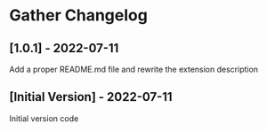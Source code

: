 # Gather Changelog

## [1.0.1] - 2022-07-11
Add a proper README.md file and rewrite the extension description

## [Initial Version] - 2022-07-11

Initial version code
